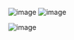 ![image](https://user-images.githubusercontent.com/44843045/117572514-d5c48d80-b0f0-11eb-9ec3-381f3f0d12f9.png)
                               ![image](https://user-images.githubusercontent.com/44843045/117572532-ed037b00-b0f0-11eb-8ad9-43f6d11864ca.png)
                               
                               
                               
          
         
![image](https://user-images.githubusercontent.com/44843045/117572567-20dea080-b0f1-11eb-8592-a37a8d8354a2.png)


